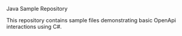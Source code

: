 Java Sample Repository

This repository contains sample files demonstrating basic OpenApi interactions using C#.